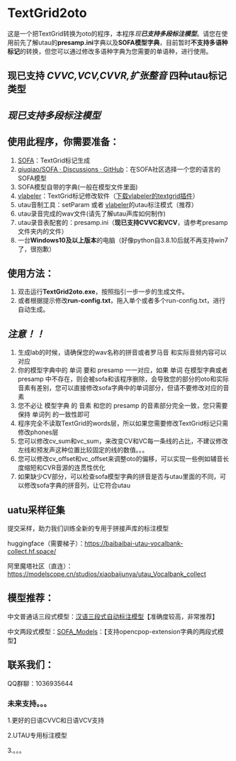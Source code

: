 # **TextGrid2oto**

这是一个把TextGrid转换为oto的程序，本程序*现**已支持多段标注模型***。请您在使用前先了解utau的**presamp.ini**字典以及**SOFA模型字典**，目前暂时**不支持多语种标记**的转换，但您可以通过修改多语种字典为您需要的单语种，进行使用。

## 现已支持	***CVVC,VCV,CVVR,扩张整音***	四种utau标记类型

## *现已支持多段标注模型*

## 使用此程序，你需要准备：

1. [SOFA](https://github.com/qiuqiao/SOFA)：TextGrid标记生成
2. [qiuqiao/SOFA · Discussions · GitHub](https://github.com/qiuqiao/SOFA/discussions)：在SOFA社区选择一个您的语言的SOFA模型
3. SOFA模型自带的字典(一般在模型文件里面)
4. [vlabeler](https://github.com/sdercolin/vlabeler)：TextGrid标记修改软件（[下载vlabeler的textgrid插件](https://github.com/sdercolin/vlabeler-textgrid)）
5. utau音制工具：setParam 或者 [vlabeler](https://github.com/sdercolin/vlabeler)的utau标注模式（推荐）
6. utau录音完成的wav文件(请先了解utau声库如何制作)
7. utau录音表配套的：presamp.ini（**现已支持CVVC和VCV**，请参考presamp文件夹内的文件）
8. 一台**Windows10及以上版本**的电脑（好像python自3.8.10后就不再支持win7了，很抱歉）

## 使用方法：

1. 双击运行**TextGrid2oto.exe**，按照指引一步一步的生成文件。
2. 或者根据提示修改**run-config.txt**，拖入单个或者多个run-config.txt，进行自动生成。

## ***注意！！***

1. 生成lab的时候，请确保您的wav名称的拼音或者罗马音 和实际音频内容可以对应
2. 你的模型字典中的 单词 要和 presamp 一一对应，如果 单词 在模型字典或者presamp 中不存在，则会被sofa和该程序删除，会导致您的部分的oto和实际音素有差别，您可以直接修改sofa字典中的单词部分，但请不要修改对应的音素
3. 您不必让 模型字典 的 音素 和您的 presamp 的音素部分完全一致，您只需要保持 单词列 的一致性即可
4. 程序完全不读取TextGrid的words层，所以如果您需要修改TextGrid标记只需修改phones层
5. 您可以修改cv_sum和vc_sum，来改变CV和VC每一条线的占比，不建议修改左线和预发声这种位置比较固定的线的数值。。。
6. 您可以修改cv_offset和vc_offset来调整oto的偏移，可以实现一些例如辅音长度缩短和CVR音源的连贯性优化
7. 如果缺少CV部分，可以检查sofa模型字典的拼音是否与utau里面的不同，可以修改sofa字典的拼音列，让它符合utau

## uatu采样征集

提交采样，助力我们训练全新的专用于拼接声库的标注模型

huggingface（需要梯子）：https://baibaibai-utau-vocalbank-collect.hf.space/

阿里魔塔社区（直连）：https://modelscope.cn/studios/xiaobaijunya/utau_Vocalbank_collect

## 模型推荐：

中文普通话三段式模型：[汉语三段式自动标注模型](https://github.com/Isogelun/Singing-Synthesis/releases/tag/20250115)【准确度较高，非常推荐】

中文两段式模型：[SOFA_Models](https://github.com/BaiShuoQwQ/SOFA_Models)：【支持opencpop-extension字典的两段式模型】

## 联系我们：

QQ群聊：1036935644

### 未来支持。。。

1.更好的日语CVVC和日语VCV支持

2.UTAU专用标注模型

3.。。。

